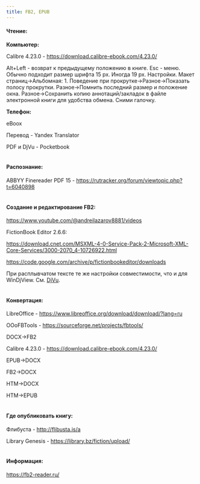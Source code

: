 ```yaml
---
title: FB2, EPUB
---
```


#### Чтение:

**Компьютер:**

Calibre 4.23.0 - <https://download.calibre-ebook.com/4.23.0/>

Alt+Left - возврат к предыдущему положению в книге. Esc - меню. Обычно подходит размер шрифта 15 px. Иногда 19 px. Настройки. Макет страниц->Альбомная: 1. Поведение при прокрутке->Разное->Показать полосу прокрутки. Разное->Помнить последний размер и положение окна. Разное->Сохранить копию аннотаций/закладок в файле электронной книги для удобства обмена. Сними галочку.

**Телефон:**

eBoox

Перевод - Yandex Translator

PDF и DjVu - Pocketbook
<br><br>

#### Распознание:

ABBYY Finereader PDF 15 - <https://rutracker.org/forum/viewtopic.php?t=6040898>
<br><br>

#### Создание и редактирование FB2:

<https://www.youtube.com/@andreilazarov8881/videos>

FictionBook Editor 2.6.6:

<https://download.cnet.com/MSXML-4-0-Service-Pack-2-Microsoft-XML-Core-Services/3000-2070_4-10726922.html>

<https://code.google.com/archive/p/fictionbookeditor/downloads>

При расплывчатом тексте те же настройки совместимости, что и для WinDjView. См. [DjVu](/ru/djvu).
<br><br>

#### Конвертация:

LibreOffice - <https://www.libreoffice.org/download/download/?lang=ru>

OOoFBTools - <https://sourceforge.net/projects/fbtools/>

DOCX->FB2

Calibre 4.23.0 - <https://download.calibre-ebook.com/4.23.0/>

EPUB->DOCX

FB2->DOCX

HTM->DOCX

HTM->EPUB
<br><br>

#### Где опубликовать книгу:

Флибуста - <http://flibusta.is/a>

Library Genesis - <https://library.bz/fiction/upload/>
<br><br>

#### Информация:

<https://fb2-reader.ru/>